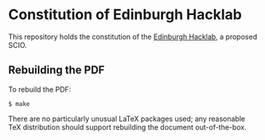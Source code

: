 # Constitution of Edinburgh Hacklab

This repository holds the constitution of the [Edinburgh Hacklab][], a proposed SCIO.

## Rebuilding the PDF

To rebuild the PDF:

    $ make

There are no particularly unusual LaTeX packages used; any reasonable TeX distribution should support rebuilding the document out-of-the-box.

[Edinburgh Hacklab]: http://edinburghhacklab.com/
